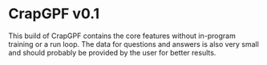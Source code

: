 # CrapGPF v0.1
This build of CrapGPF contains the core features without in-program training or a run loop. The data for questions and answers is also very small and should probably be provided by the user for better results.

